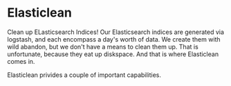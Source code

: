 # Elasticlean

Clean up ELasticsearch Indices! Our Elasticsearch indices are generated via logstash, and each encompass a day's worth of data. We create them with wild abandon, but we don't have a means to clean them up. That is unfortunate, because they eat up diskspace. And that is where Elasticlean comes in.

Elasticlean privides a couple of important capabilities.
